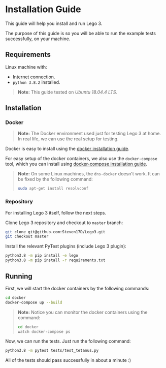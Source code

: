 # Installation Guide

This guide will help you install and run Lego 3.

The purpose of this guide is so you will be able to run the example tests successfully, on your machine.  

## Requirements

Linux machine with:

* Internet connection.
* `python 3.8.2` installed.

> **Note:** This guide tested on *Ubuntu 18.04.4 LTS*.

## Installation

### Docker

> **Note:** The Docker environment used just for testing Lego 3 at home. In real life, we can use the real setup for testing.  

Docker is easy to install using the [docker installation guide](https://docs.docker.com/install/linux/docker-ce/ubuntu/).

For easy setup of the docker containers, we also use the `docker-compose` tool, which you can install using [docker-compose installation guide](https://docs.docker.com/compose/install/).

> **Note:** On some Linux machines, the `dns-docker` doesn't work. It can be fixed by the following command:
>
>  ```bash
>  sudo apt-get install resolvconf
>  ```

### Repository

For installing Lego 3 itself, follow the next steps.

Clone Lego 3 repository and checkout to `master` branch:

```bash
git clone git@github.com:Steven17D/Lego3.git
git checkout master
```

Install the relevant PyTest plugins (include Lego 3 plugin):

```bash
python3.8 -m pip install -e lego
python3.8 -m pip install -r requirements.txt
```

## Running

First, we will start the docker containers by the following commands:  

```bash
cd docker
docker-compose up --build
```

> **Note:** Notice you can monitor the docker containers using the command:  
>
>```bash
>cd docker
>watch docker-compose ps
>```

Now, we can run the tests. Just run the following command:

```bash
python3.8 -m pytest tests/test_tetanus.py
```

All of the tests should pass successfully in about a minute :)
